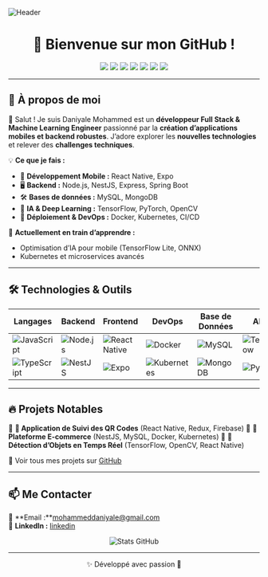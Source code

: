 ![Header](https://your-banner-url.com/banner.png)

<h1 align="center">🚀 Bienvenue sur mon GitHub !</h1>

<p align="center">
  <img src="https://img.shields.io/badge/React_Native-61DAFB?style=for-the-badge&logo=react&logoColor=white" />
  <img src="https://img.shields.io/badge/Node.js-339933?style=for-the-badge&logo=nodedotjs&logoColor=white" />
  <img src="https://img.shields.io/badge/NestJS-E0234E?style=for-the-badge&logo=nestjs&logoColor=white" />
  <img src="https://img.shields.io/badge/Spring_Boot-6DB33F?style=for-the-badge&logo=springboot&logoColor=white" />
  <img src="https://img.shields.io/badge/TypeScript-3178C6?style=for-the-badge&logo=typescript&logoColor=white" />
  <img src="https://img.shields.io/badge/Python-3776AB?style=for-the-badge&logo=python&logoColor=white" />
  <img src="https://img.shields.io/badge/Machine_Learning-F7931E?style=for-the-badge&logo=tensorflow&logoColor=white" />
</p>

---

## 📌 **À propos de moi**

👋 Salut ! Je suis Daniyale Mohammed est un **développeur Full Stack & Machine Learning Engineer** passionné par la **création d’applications mobiles et backend robustes**. J’adore explorer les **nouvelles technologies** et relever des **challenges techniques**.

💡 **Ce que je fais :**
- 📱 **Développement Mobile :** React Native, Expo
- 🖥️ **Backend :** Node.js, NestJS, Express, Spring Boot
- 🛠 **Bases de données :** MySQL, MongoDB
- 🤖 **IA & Deep Learning :** TensorFlow, PyTorch, OpenCV
- 🚀 **Déploiement & DevOps :** Docker, Kubernetes, CI/CD

🎯 **Actuellement en train d’apprendre :**
- Optimisation d’IA pour mobile (TensorFlow Lite, ONNX)
- Kubernetes et microservices avancés

---

## 🛠 **Technologies & Outils**

| Langages | Backend | Frontend | DevOps | Base de Données | AI/ML |
|----------|---------|----------|--------|----------------|--------|
| ![JavaScript](https://img.shields.io/badge/JavaScript-F7DF1E?style=for-the-badge&logo=javascript&logoColor=black) | ![Node.js](https://img.shields.io/badge/Node.js-339933?style=for-the-badge&logo=nodedotjs&logoColor=white) | ![React Native](https://img.shields.io/badge/React_Native-61DAFB?style=for-the-badge&logo=react&logoColor=white) | ![Docker](https://img.shields.io/badge/Docker-2496ED?style=for-the-badge&logo=docker&logoColor=white) | ![MySQL](https://img.shields.io/badge/MySQL-4479A1?style=for-the-badge&logo=mysql&logoColor=white) | ![TensorFlow](https://img.shields.io/badge/TensorFlow-FF6F00?style=for-the-badge&logo=tensorflow&logoColor=white) |
| ![TypeScript](https://img.shields.io/badge/TypeScript-3178C6?style=for-the-badge&logo=typescript&logoColor=white) | ![NestJS](https://img.shields.io/badge/NestJS-E0234E?style=for-the-badge&logo=nestjs&logoColor=white) | ![Expo](https://img.shields.io/badge/Expo-000020?style=for-the-badge&logo=expo&logoColor=white) | ![Kubernetes](https://img.shields.io/badge/Kubernetes-326CE5?style=for-the-badge&logo=kubernetes&logoColor=white) | ![MongoDB](https://img.shields.io/badge/MongoDB-47A248?style=for-the-badge&logo=mongodb&logoColor=white) | ![PyTorch](https://img.shields.io/badge/PyTorch-EE4C2C?style=for-the-badge&logo=pytorch&logoColor=white) |

---

## 🔥 **Projets Notables**

🔹 **📱 Application de Suivi des QR Codes** (React Native, Redux, Firebase)
🔹 **🚀 Plateforme E-commerce** (NestJS, MySQL, Docker, Kubernetes)
🔹 **🧠 Détection d’Objets en Temps Réel** (TensorFlow, OpenCV, React Native)

📌 Voir tous mes projets sur [GitHub](https://github.com/yourusername)

---

## 📫 **Me Contacter**

📧 **Email :**mohammeddaniyale@gmail.com  
💼 **LinkedIn :** [linkedin](https://www.linkedin.com/feed/?trk=guest_homepage-basic_google-one-tap-submit)  

<p align="center">
  <img src="https://github-readme-stats.vercel.app/api?username=yourusername&show_icons=true&theme=radical" alt="Stats GitHub" />
</p>




---

<p align="center">✨ Développé avec passion 🚀</p>
